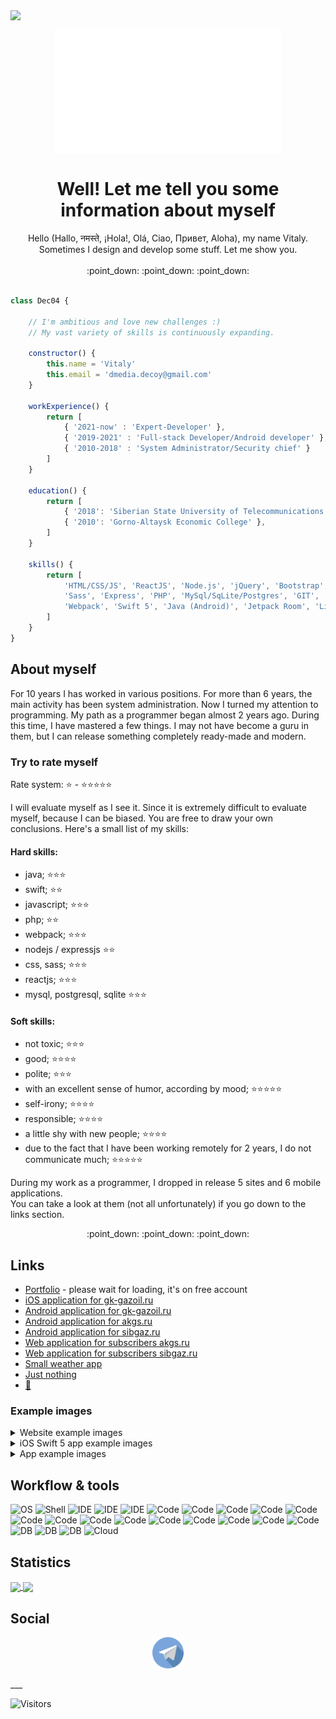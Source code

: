 <img src="https://github.com/dec04/dec04/workflows/Update%20README/badge.svg" align="center"><br>

<p align="center">
    <img align="center" height="200" src="https://raw.githubusercontent.com/dec04/dec04/master/imgs/animLogo2.gif" />
</p>

<h1 align="center">Well! Let me tell you some information about myself</h1>

<p align="center">
Hello (Hallo, नमस्ते, ¡Hola!, Olá, Ciao, Привет, Aloha), my name Vitaly.<br>Sometimes I design and develop some stuff. Let me show you.<br><br>
:point_down: :point_down: :point_down:
</p>

```js

class Dec04 {

    // I'm ambitious and love new challenges :)
    // My vast variety of skills is continuously expanding.
    
    constructor() {
        this.name = 'Vitaly'
        this.email = 'dmedia.decoy@gmail.com'
    }

    workExperience() {
        return [
            { '2021-now' : 'Expert-Developer' },
            { '2019-2021' : 'Full-stack Developer/Android developer' },
            { '2010-2018' : 'System Administrator/Security chief' }
        ]
    }

    education() {
        return [
            { '2018': 'Siberian State University of Telecommunications and Informatics' },
            { '2010': 'Gorno-Altaysk Economic College' },
        ]
    }

    skills() {
        return [
            'HTML/CSS/JS', 'ReactJS', 'Node.js', 'jQuery', 'Bootstrap',
            'Sass', 'Express', 'PHP', 'MySql/SqLite/Postgres', 'GIT',
            'Webpack', 'Swift 5', 'Java (Android)', 'Jetpack Room', 'Linux'
        ]
    }
}

```

## About myself

For 10 years I has worked in various positions. For more than 6 years, the main activity 
has been system administration. Now I turned my attention to programming. My path as a 
programmer began almost 2 years ago. During this time, I have mastered a few things. 
I may not have become a guru in them, but I can release something completely ready-made 
and modern.

### Try to rate myself

Rate system: :star: - :star::star::star::star::star:

I will evaluate myself as I see it. Since it is extremely difficult to evaluate myself, because I can be biased. 
You are free to draw your own conclusions. Here's a small list of my skills:

#### Hard skills:

  - java;                                           :star::star::star:
  - swift;                                          :star::star:
  - javascript;                                     :star::star::star:
  - php;                                            :star::star:
  - webpack;                                        :star::star::star:
  - nodejs / expressjs                              :star::star:
  - css, sass;                                      :star::star::star:
  - reactjs;                                        :star::star::star:
  - mysql, postgresql, sqlite                       :star::star::star:

#### Soft skills:
  - not toxic;                                      :star::star::star:
  - good;                                           :star::star::star::star:
  - polite;                                         :star::star::star:
  - with an excellent sense of humor, 
  according by mood;                                :star::star::star::star::star:
  - self-irony;                                     :star::star::star::star:
  - responsible;                                    :star::star::star::star:
  - a little shy with new people;                   :star::star::star::star:
  - due to the fact that I have been working 
  remotely for 2 years, I do not communicate much;  :star::star::star::star::star:
  
  During my work as a programmer, I dropped in release 5 sites and 6 mobile applications. <br>
  You can take a look at them (not all unfortunately) if you go down to the links section.<br>
  
  <p align="center">:point_down: :point_down: :point_down:</p>

## Links

 - [Portfolio](https://dec04-pf.herokuapp.com/) - please wait for loading, it's on free account
 - [iOS application for gk-gazoil.ru](https://apps.apple.com/ru/app/%D0%B3%D0%B0%D0%B7%D0%BE%D0%B9%D0%BB/id1576812948)
 - [Android application for gk-gazoil.ru](https://play.google.com/store/apps/details?id=ru.gkgazoil)
 - [Android application for akgs.ru](https://play.google.com/store/apps/details?id=com.decoy.gasbaloonapp.a)
 - [Android application for sibgaz.ru](https://play.google.com/store/apps/details?id=com.decoy.gasbaloonapp.n)
 - [Web application for subscribers akgs.ru](https://altaygaz22.ru/)
 - [Web application for subscribers sibgaz.ru](https://sibgaz.ru/gaz/)
 - [Small weather app](https://weather-04.netlify.app/)
 - [Just nothing](https://dribble-04.netlify.app/)
 - [:briefcase:](https://novosibirsk.hh.ru/resume/864e66d4ff061301450039ed1f734c4b637855)

### Example images

<details>
  <summary>Website example images</summary>
  
<p align="center">
    <kbd>
        <img src="https://raw.githubusercontent.com/dec04/dec04/master/website/webMockup3Blurred.jpg" 
        data-canonical-src="https://raw.githubusercontent.com/dec04/dec04/master/website/webMockup3Blurred.jpg" 
        height="500" />
    </kbd>
    <kbd>
        <img src="https://raw.githubusercontent.com/dec04/dec04/master/website/webMockup4Blurred.jpg" 
        data-canonical-src="https://raw.githubusercontent.com/dec04/dec04/master/website/webMockup4Blurred.jpg" 
        height="500" />
    </kbd>
    <kbd>
        <img src="https://raw.githubusercontent.com/dec04/dec04/master/website/webMockup5Blurred.jpg" 
        data-canonical-src="https://raw.githubusercontent.com/dec04/dec04/master/website/webMockup5Blurred.jpg" 
        height="500" />
    </kbd>
</p>
</details>

<details>
  <summary>iOS Swift 5 app example images</summary>
  
<p align="center">
    <kbd>
        <img src="https://raw.githubusercontent.com/dec04/dec04/master/imgs/1.jpg" 
        data-canonical-src="https://raw.githubusercontent.com/dec04/dec04/master/imgs/1.jpg" 
        height="500" />
    </kbd>
    <kbd>
        <img src="https://raw.githubusercontent.com/dec04/dec04/master/imgs/2.jpg" 
        data-canonical-src="https://raw.githubusercontent.com/dec04/dec04/master/imgs/2.jpg" 
        height="500" />
    </kbd>
    <kbd>
        <img src="https://raw.githubusercontent.com/dec04/dec04/master/imgs/3.jpg" 
        data-canonical-src="https://raw.githubusercontent.com/dec04/dec04/master/imgs/3.jpg" 
        height="500" />
    </kbd>
    <kbd>
        <img src="https://raw.githubusercontent.com/dec04/dec04/master/imgs/4.jpg" 
        data-canonical-src="https://raw.githubusercontent.com/dec04/dec04/master/imgs/4.jpg" 
        height="500" />
    </kbd>
    <kbd>
        <img src="https://raw.githubusercontent.com/dec04/dec04/master/imgs/5.jpg" 
        data-canonical-src="https://raw.githubusercontent.com/dec04/dec04/master/imgs/5.jpg" 
        height="500" />
    </kbd>
    <kbd>
        <img src="https://raw.githubusercontent.com/dec04/dec04/master/imgs/6.jpg" 
        data-canonical-src="https://raw.githubusercontent.com/dec04/dec04/master/imgs/6.jpg" 
        height="500" />
    </kbd>
    <kbd>
        <img src="https://raw.githubusercontent.com/dec04/dec04/master/imgs/7.jpg" 
        data-canonical-src="https://raw.githubusercontent.com/dec04/dec04/master/imgs/7.jpg" 
        height="500" />
    </kbd>
    <kbd>
        <img src="https://raw.githubusercontent.com/dec04/dec04/master/imgs/8.jpg" 
        data-canonical-src="https://raw.githubusercontent.com/dec04/dec04/master/imgs/8.jpg" 
        height="500" />
    </kbd>
    <kbd>
        <img src="https://raw.githubusercontent.com/dec04/dec04/master/imgs/9.jpg" 
        data-canonical-src="https://raw.githubusercontent.com/dec04/dec04/master/imgs/9.jpg" 
        height="500" />
    </kbd>
</p>
</details>

<details>
  <summary>App example images</summary>
  
<p align="center">
    <kbd>
        <img src="https://raw.githubusercontent.com/dec04/dec04/master/app/Screenshot_20201019-123753_%20%20.jpg" 
        data-canonical-src="https://raw.githubusercontent.com/dec04/dec04/master/app/Screenshot_20201019-123753_%20%20.jpg" 
        height="500" />
    </kbd>
    <kbd>
        <img src="https://raw.githubusercontent.com/dec04/dec04/master/app/Screenshot_20201019-123827_%20%20.jpg" 
        data-canonical-src="https://raw.githubusercontent.com/dec04/dec04/master/app/Screenshot_20201019-123827_%20%20.jpg" 
        height="500" />
    </kbd>
    <kbd>
        <img src="https://raw.githubusercontent.com/dec04/dec04/master/app/Screenshot_20201019-123837_%20%20.jpg" 
        data-canonical-src="https://raw.githubusercontent.com/dec04/dec04/master/app/Screenshot_20201019-123837_%20%20.jpg" 
        height="500" />
    </kbd>
    <kbd>
        <img src="https://raw.githubusercontent.com/dec04/dec04/master/app/Screenshot_20201019-124028_%20%20.jpg" 
        data-canonical-src="https://raw.githubusercontent.com/dec04/dec04/master/app/Screenshot_20201019-124028_%20%20.jpg" 
        height="500" />
    </kbd>
    <kbd>
        <img src="https://raw.githubusercontent.com/dec04/dec04/master/app/Screenshot_20201019-124037_%20%20.jpg" 
        data-canonical-src="https://raw.githubusercontent.com/dec04/dec04/master/app/Screenshot_20201019-124037_%20%20.jpg" 
        height="500" />
    </kbd>
</p>
</details>

## Workflow & tools

![OS](https://img.shields.io/badge/OS-Ubuntu%2019.10-dd4814?style=for-the-badge)
![Shell](https://img.shields.io/badge/Shell-bash-3c4548?style=for-the-badge)
![IDE](https://img.shields.io/badge/IDE-PhpStorm-8451ee?style=for-the-badge)
![IDE](https://img.shields.io/badge/IDE-Android%20studio-51f190?style=for-the-badge)
![IDE](https://img.shields.io/badge/IDE-PyCharm%20CE-33bfd5?style=for-the-badge)
![Code](https://img.shields.io/badge/Code-javascript-efd81f?style=for-the-badge)
![Code](https://img.shields.io/badge/Code-php-7377ad?style=for-the-badge)
![Code](https://img.shields.io/badge/Code-css-244bdd?style=for-the-badge)
![Code](https://img.shields.io/badge/Code-sass-c66394?style=for-the-badge)
![Code](https://img.shields.io/badge/Code-reactjs-5ed3f3?style=for-the-badge)
![Code](https://img.shields.io/badge/Code-bootstrap%204-533a77?style=for-the-badge)
![Code](https://img.shields.io/badge/Code-tailwindcss-2fb4c6?style=for-the-badge)
![Code](https://img.shields.io/badge/Code-webpack-2374ba?style=for-the-badge)
![Code](https://img.shields.io/badge/Code-java-df4e3a?style=for-the-badge)
![Code](https://img.shields.io/badge/Code-nodejs-73ab62?style=for-the-badge)
![Code](https://img.shields.io/badge/Code-expressjs-fff?style=for-the-badge)
![Code](https://img.shields.io/badge/Code-vuejs-3fb27f?style=for-the-badge)
![Code](https://img.shields.io/badge/Code-angular-d60830?style=for-the-badge)
![Code](https://img.shields.io/badge/Code-swift%205-%23f5843c?style=for-the-badge)
![DB](https://img.shields.io/badge/Tools-MySql-e06000?style=for-the-badge)
![DB](https://img.shields.io/badge/Tools-Sqlite-3796d1?style=for-the-badge)
![DB](https://img.shields.io/badge/Tools-PostgreSql-32648b?style=for-the-badge)
![Cloud](https://img.shields.io/badge/Cloud-Heroku-401a99?style=for-the-badge)

## Statistics

<a href="https://github.com/dec04/">
  <img align="center" src="https://github-readme-stats.vercel.app/api/top-langs/?username=dec04&theme=buefy&layout=compact" />
</a>
<a href="https://github.com/dec04/">
  <img align="center" src="https://github-readme-stats.vercel.app/api?username=dec04&count_private=true&hide=prs&show_icons=true&theme=buefy&include_all_commits=true&custom_title=About%20Dec04%20Github%20Profile" />
</a>

## Social

<p align="center">
    <a rel="noopener" href="https://t.me/Dec_04">
        <img src="https://raw.githubusercontent.com/dec04/dec04/master/svg/telegram.svg" 
        data-canonical-src="https://raw.githubusercontent.com/dec04/dec04/master/svg/telegram.svg" 
        height="50" />
    </a>
</p>
___

![Visitors](http://estruyf-github.azurewebsites.net/api/VisitorHit?user=dec04&countColor=%235934c5&labelColor=%23362076)


<!-- Resources -->
<!-- Visitors: https://github.com/estruyf/github-visitors-badge -->
<!-- Icons: https://www.flaticon.com/authors/freepik -->
<!-- GitHub Stats: https://github.com/anuraghazra/github-readme-stats -->
<!-- Shields: https://shields.io/ -->
<!-- Awesome GitHub Profile README: https://github.com/abhisheknaiidu/awesome-github-profile-readme -->

